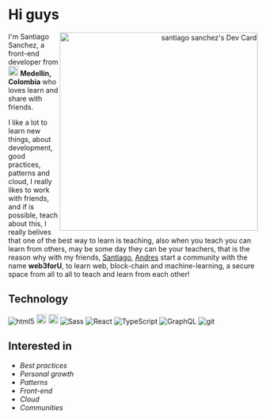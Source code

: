 # Hi guys
<a  align="right" href="https://app.daily.dev/santiagoalex"><img align="right" src="https://api.daily.dev/devcards/8bc147c2ddea4c8ab69b975923c5d3ba.png?r=sei" width="400" alt="santiago sanchez's Dev Card"/></a>

I'm Santiago Sanchez, a front-end developer from  <img src="https://user-images.githubusercontent.com/19352507/197406454-a2b03b59-9b61-43c8-9cc0-3a58c6271e5b.png" alt="Colombia flag icon" title="colombia flag" width="20" height="20" rel="noopener"/>  **Medellín, Colombia** who loves learn and share with friends. 

I like a lot to learn new things, about development, good practices, patterns and cloud, I really likes to work with friends, and if is possible, teach about this, I really belives that one of the best way to learn is teaching, also when you teach you can learn from others, may be some day they can be your teachers, that is the reason why with my friends, [Santiago](https://github.com/slqpez), [Andres](https://github.com/andresqb198) start a community with the name **web3forU**, to learn web, block-chain and machine-learning, a secure space from all to all to teach and learn from each other!



## Technology 

<p>
  <img alt="html5" src="https://img.shields.io/badge/-HTML5-E34F26?style=flat-square&logo=html5&logoColor=white" />
  <img alt="css3" height="20px" src="https://img.shields.io/badge/css3-%231572B6.svg?style=for-the-badge&logo=css3&logoColor=white" />
  <img alt="javascript" height="20px" src=https://img.shields.io/badge/javascript-%23323330.svg?style=for-the-badge&logo=javascript&logoColor=%23F7DF1E/>
  <img alt="Sass" src="https://img.shields.io/badge/-Sass-CC6699?style=flat-square&logo=sass&logoColor=white" />
  <img alt="React" src="https://img.shields.io/badge/-React-45b8d8?style=flat-square&logo=react&logoColor=white" />
  <img alt="TypeScript" src="https://img.shields.io/badge/-TypeScript-007ACC?style=flat-square&logo=typescript&logoColor=white" />
  <img alt="GraphQL" src="https://img.shields.io/badge/-GraphQL-E10098?style=flat-square&logo=graphql&logoColor=white" />
  <img alt="git" src="https://img.shields.io/badge/-Git-F05032?style=flat-square&logo=git&logoColor=white" />
  
</p>


## Interested in

- *Best practices*
- *Personal growth*
- *Patterns*
- *Front-end*
- *Cloud*
- *Communities*
